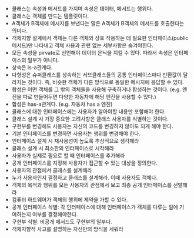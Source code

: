 
- 클래스는 속성과 메서드를 가지며 속성은 데이터, 메서드는 행위다.
- 클래스는 객체를 만드는 템플릿이다.
- A객체가 B객체에 메시지를 보낸다는 말은 A객체가 B객체의 메서드를 호출한다는 의미다.
- 객체지향 설계에서 객체는 다른 객체와 상호 작용하는 데 필요한 인터페이스(public메서드)만 나타내고 객체 사용과 관련 없는 세부사항은 숨겨야한다.
- 모든 속성을 pirvate로 선언해야 데이터 은닉을 지킬 수 있다. 따라서 속성은 인터페이스의 일부가 아니다.
- 상속은 is-a관계다.
- 다형성은 슈퍼클래스를 상속하는 서브클래스들의 공통 인터페이스마다 반환값이 달라지는 것이다. 즉, 비슷한 객체가 다른 방식으로 동일한 메시지에 응답할 수 있다.
- 합성은 어떤 객체를 그 밖의 객체들을 사용해 구축하거나 합성하는 것이다.
  (e.g. 엔진을 따로 만들어두면 다양한 자동차에 해당 엔진을 사용할 수 있다.)
- 합성은 has-a관계다. (e.g. 자동차 has a 엔진)
- 클래스에 대한 인터페이스에는 사용자가 알아야할 내용만 포함해야 한다.
- 클래스 설계 시 가장 중요한 고려사항은 클래스 사용자를 식별하는 것이다.
- 구현부를 변경해도 사용자는 자신의 코드를 변경하지 않아도 되게 해야 한다.
- 기본 인터페이스를 변경하면 사용자는 행위를 변경해야 한다.
- 인터페이스 설계 시 재사용성이 높도록 추상적으로 생각해라
- 클래스 설계 시 최소한의 인터페이스로 시작해라
- 사용자가 실제로 필요로 할 때 인터페이스를 추가해라
- 공개 인터페이스를 지정해 사용자가 접근할 수 있는 대상을 정의한다.
- 사용자의 관점에서 클래스를 설계해라
- 누가 사용자인지 결정하고 클래스를 설계해라. 이때 사용자도 객체다.
- 객체의 목적과 행위를 모든 사용자의 관점에서 보고 최종 공개 인터페이스를 선발해라
- 컴퓨터 하드웨어가 객체의 행위에 제약을 가할 수 있다.
- 공개 인터페이스 식별: 각 인터페이스에 대해 인터페이스가 객체를 다루는 일에 기여하는지 여부를 결정해야한다.
- 구현부 식별: 비공개 메서드도 구현부의 일부다.
- 객체지향적 사고를 설명하는 자신만의 방식을 세워라